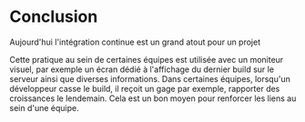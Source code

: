 # Conclusion

Aujourd'hui l'intégration continue est un grand atout pour un projet 



Cette pratique au sein de certaines équipes est utilisée avec un moniteur visuel, par exemple un écran dédié à l'affichage du dernier build sur le serveur ainsi que diverses informations. Dans certaines équipes, lorsqu'un développeur casse le build, il reçoit un gage par exemple, rapporter des croissances le lendemain. Cela est un bon moyen pour renforcer les liens au sein d'une équipe.
